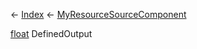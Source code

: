 ← [Index](Api-Index) ← [MyResourceSourceComponent](Sandbox.Game.EntityComponents.MyResourceSourceComponent)

[float](System.Single) DefinedOutput

